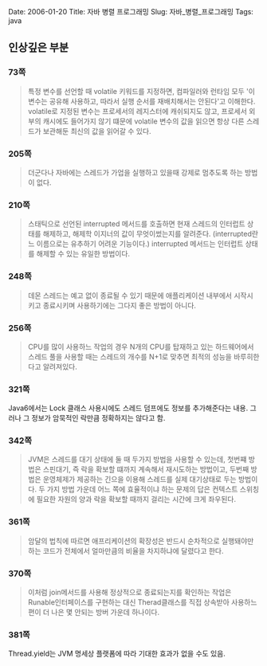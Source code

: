 Date: 2006-01-20
Title: 자바 병렬 프로그래밍
Slug: 자바_병렬_프로그래밍
Tags: java

## 인상깊은 부분

### 73쪽
> 특정 변수를 선언할 때 volatile 키워드를 지정하면, 컴파일러와 런타임 모두 '이 변수는 공유해 사용하고, 따라서 실행 순서를 재배치해서는 안된다'고 이해한다. volatile로 지정된 변수는 프로세서의 레지스터에 캐쉬되지도 않고, 프로세서 외부의 캐시에도 들어가지 않기 떄문에 volatile 변수의 값을 읽으면 항상 다른 스레드가 보관해둔 최신의 값을 읽어갈 수 있다.

### 205쪽
> 더군다나 자바에는 스레드가 가업을 실행하고 있을때 강제로 멈추도록 하는 방법이 없다.

### 210쪽
> 스태틱으로 선언된 interrupted 메서드를 호출하면 현재 스레드의 인터럽트 상태를 해제하고, 해제학 이지너의 값이 무엇이썼는지를 알려준다. (interrupted란느 이름으로는 유추하기 어려운 기능이다.) interrupted 메서드는 인터럽트 상태를 해제할 수 있는 유일한 방법이다.

### 248쪽
> 데몬 스레드는 예고 없이 종료될 수 있기 때문에 애플리케이션 내부에서 시작시키고 종료시키며 사용하기에는 그다지 좋은 방법이 아니다.

### 256쪽
> CPU를 많이 사용하느 작업의 경우 N개의 CPU를 탑재하고 있는 하드웨어에서 스레드 풀을 사용할 때는 스레드의 개수를 N+1로 맞추면 최적의 성능을 바루히한다고 알려져있다.

### 321쪽
Java6에서는 Lock 클래스 사용시에도 스레드 덤프에도 정보를 추가해준다는 내용. 그러나 그 정보가 암묵적인 락만큼 정확하지는 않다고 함.

### 342쪽
> JVM은 스레드를 대기 상태에 둘 때 두가지 방법을 사용할 수 있는데, 첫번쨰 방법은 스핀대기, 즉 락을 확보할 떄까지 계속해서 재시도하는 방법이고, 두번째 방법은 운영체제가 제공하는 긴으을 이용해 스레드를 실제 대기상태로 두는 방법이다. 두 가지 방법 가운데 어느 쪽에 효율적이냐 하는 문제의 답은 컨텍스트 스위칭에 필요한 자원의 양과 락을 확보할 때까지 걸리는 시간에 크게 좌우된다. 

### 361쪽
> 암달의 법칙에 따르면 애프리케이션의 확장성은 반드시 순차적으로 실행돼야만 하는 코드가 전체에서 얼마만큼의 비율을 차지하냐에 달렸다고 한다.

### 370쪽
> 이처럼 join메서드를 사용해 정상적으로 종료되는지를 확인하는 작업은 Runable인터페이스를 구현하는 대신 Therad클래스를 직접 상속받아 사용하느 편이 더 나은 몇 안되는 방버 가운데 하나이다.

### 381쪽
Thread.yield는 JVM 명세상 플랫폼에 따라 기대한 효과가 없을 수도 있음.


